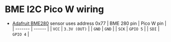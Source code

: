 # BME I2C Pico W wiring
- [Adafruit BME280](https://www.adafruit.com/product/2652) sensor uses address 0x77
| BME 280 pin | Pico W pin |
| ------- | ------ |
| `VCC`   | `3.3V (OUT)` | 
| `GND`        | `GND` |
| `SCK`        | `GPIO 5` |
| `SDI` | `GPIO 4` |
